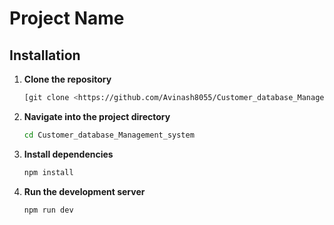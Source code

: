 # Project Name

## Installation

1. **Clone the repository**
   ```sh
   [git clone <https://github.com/Avinash8055/Customer_database_Management_system.git
   ```

2. **Navigate into the project directory**
   ```sh
   cd Customer_database_Management_system
   ```

3. **Install dependencies**
   ```sh
   npm install
   ```

4. **Run the development server**
   ```sh
   npm run dev
   ```

